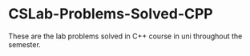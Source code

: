 # CSLab-Problems-Solved-CPP
These are the lab problems solved in C++  course in uni throughout the semester.
